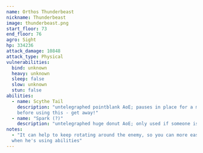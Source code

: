 ```yaml
---
name: Orthos Thunderbeast
nickname: Thunderbeast
image: thunderbeast.png
start_floor: 73
end_floor: 76
agro: Sight
hp: 334236
attack_damage: 10848
attack_type: Physical
vulnerabilities:
  bind: unknown
  heavy: unknown
  sleep: false
  slow: unknown
  stun: false
abilities:
  - name: Scythe Tail
    description: "untelegraphed pointblank AoE; pauses in place for a moment
    before using this - get away!"
  - name: "Spark (?)"
    description: "untelegraphed huge donut AoE; only used if someone is far"
notes:
  - "It can help to keep rotating around the enemy, so you can more easily tell
  when he's using abilities"
---
```

